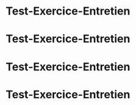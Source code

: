# Test-Exercice-Entretien
# Test-Exercice-Entretien
# Test-Exercice-Entretien
# Test-Exercice-Entretien
